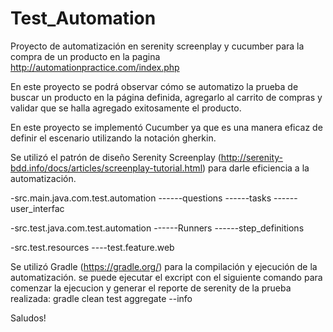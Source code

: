 # Test_Automation

Proyecto de automatización en serenity screenplay y cucumber para la compra de un producto en la pagina http://automationpractice.com/index.php

En este proyecto se podrá observar cómo se automatizo la prueba de buscar un producto en la página definida, agregarlo al carrito de compras y validar que se halla agregado exitosamente el producto.

En este proyecto se implementó Cucumber ya que es una manera eficaz de definir el escenario utilizando la notación gherkin.

Se utilizó el patrón de diseño Serenity Screenplay (http://serenity-bdd.info/docs/articles/screenplay-tutorial.html) para darle eficiencia a la automatización.

-src.main.java.com.test.automation
------questions
------tasks
------user_interfac

-src.test.java.com.test.automation
------Runners
------step_definitions

-src.test.resources
----test.feature.web


Se utilizó Gradle (https://gradle.org/) para la compilación y ejecución de la automatización.
se puede ejecutar el excript con el siguiente comando para comenzar la ejecucion y generar el reporte de serenity de la prueba realizada:
gradle clean test aggregate --info


Saludos!
